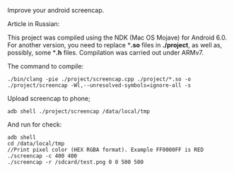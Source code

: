 Improve your android screencap.

Article in Russian: 

This project was compiled using the NDK (Mac OS Mojave) for Android 6.0. For another version, you need to replace ***.so** files in **./project**, as well as, possibly, some ***.h** files. Compilation was carried out under ARMv7.

The command to compile:

```./bin/clang -pie ./project/screencap.cpp ./project/*.so -o ./project/screencap -Wl,--unresolved-symbols=ignore-all -s```

Upload screencap to phone;

```
adb shell ./project/screencap /data/local/tmp
```

And run for check:
```
adb shell
cd /data/local/tmp
//Print pixel color (HEX RGBA format). Example FF0000FF is RED
./screencap -с 400 400
./screencap -r /sdcard/test.png 0 0 500 500
```
